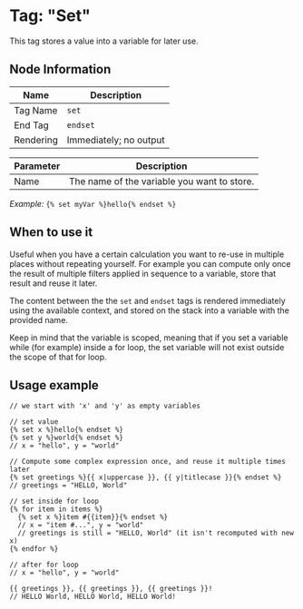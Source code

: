 # Tag: "Set"

This tag stores a value into a variable for later use.

## Node Information

| Name      | Description                      |
|-----------|----------------------------------|
| Tag Name  | `set`                            |
| End Tag   | `endset`                         |
| Rendering | Immediately; no output           |

| Parameter | Description                                 | 
|-----------|---------------------------------------------|
| Name      | The name of the variable you want to store. |

_Example:_ `{% set myVar %}hello{% endset %}`

## When to use it

Useful when you have a certain calculation you want to re-use in multiple places without repeating yourself. For example you can compute only once the result of multiple filters applied in sequence to a variable, store that result and reuse it later.

The content between the the `set` and `endset` tags is rendered immediately using the available context, and stored on the stack into a variable with the provided name.

Keep in mind that the variable is scoped, meaning that if you set a variable while (for example) inside a for loop, the set variable will not exist outside the scope of that for loop.

## Usage example

```stencil
// we start with 'x' and 'y' as empty variables

// set value
{% set x %}hello{% endset %} 
{% set y %}world{% endset %}
// x = "hello", y = "world"

// Compute some complex expression once, and reuse it multiple times later
{% set greetings %}{{ x|uppercase }}, {{ y|titlecase }}{% endset %}
// greetings = "HELLO, World"

// set inside for loop
{% for item in items %}
  {% set x %}item #{{item}}{% endset %}
  // x = "item #...", y = "world"
  // greetings is still = "HELLO, World" (it isn't recomputed with new x)
{% endfor %}

// after for loop
// x = "hello", y = "world"

{{ greetings }}, {{ greetings }}, {{ greetings }}!
// HELLO World, HELLO World, HELLO World!
```
